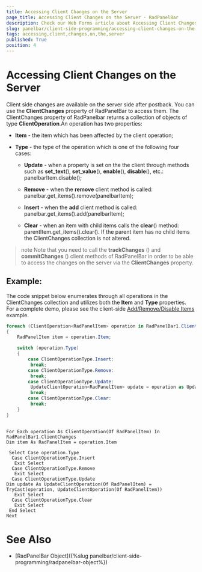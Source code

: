 ```yaml
---
title: Accessing Client Changes on the Server
page_title: Accessing Client Changes on the Server - RadPanelBar
description: Check our Web Forms article about Accessing Client Changes on the Server.
slug: panelbar/client-side-programming/accessing-client-changes-on-the-server
tags: accessing,client,changes,on,the,server
published: True
position: 4
---
```


# Accessing Client Changes on the Server





Client side changes are available on the server side after postback. You can use the **ClientChanges** property of RadPanelBar to access them. The ClientChanges property of RadPanelbar returns a collection of objects of type **ClientOperation**.An operation has two properties:

* **Item** - the item which has been affected by the client operation;

* **Type** - the type of the operation which is one of the following four cases:

	* **Update** - when a property is set on the the client through methods such as **set_text**(), **set_value**(), **enable**(), **disable**(), etc.: panelbarItem.disable();

	* **Remove** - when the **remove** client method is called: panelbar.get_items().remove(panelbarItem);

	* **Insert** - when the **add** client method is called: panelbar.get_items().add(panelbarItem);

	* **Clear** - when an item with child items calls the **clear**() method: parentItem.get_items().clear(). If the parent item has no child items the ClientChanges collection is not altered.

>note Note that you need to call the **trackChanges** () and **commitChanges** () client methods of RadPanelBar in order to be able to access the changes on the server via the **ClientChanges** property.
>


## Example:

The code snippet below enumerates through all operations in the ClientChanges collection and utilizes both the **Item** and **Type** properties. For a complete demo, please see the client-side [Add/Remove/Disable Items](https://demos.telerik.com/aspnet-ajax/Panelbar/Examples/ClientSide/ClientSideAPI/DefaultCS.aspx) example.



````C#
foreach (ClientOperation<RadPanelItem> operation in RadPanelBar1.ClientChanges)
{
	RadPanelItem item = operation.Item;

	switch (operation.Type)
	{
		case ClientOperationType.Insert:
		 break;
		case ClientOperationType.Remove:
		 break;
		case ClientOperationType.Update:
		 UpdateClientOperation<RadPanelItem> update = operation as UpdateClientOperation<RadPanelItem>;
		 break;
		case ClientOperationType.Clear:
		 break;
	} 
}
	
````
````VB
For Each operation As ClientOperation(Of RadPanelItem) In RadPanelBar1.ClientChanges
Dim item As RadPanelItem = operation.Item

 Select Case operation.Type
  Case ClientOperationType.Insert
   Exit Select
  Case ClientOperationType.Remove
   Exit Select
  Case ClientOperationType.Update
Dim update As UpdateClientOperation(Of RadPanelItem) = TryCast(operation, UpdateClientOperation(Of RadPanelItem))
   Exit Select
  Case ClientOperationType.Clear
   Exit Select
 End Select
Next
````


# See Also

 * [RadPanelBar Object]({%slug panelbar/client-side-programming/radpanelbar-object%})
